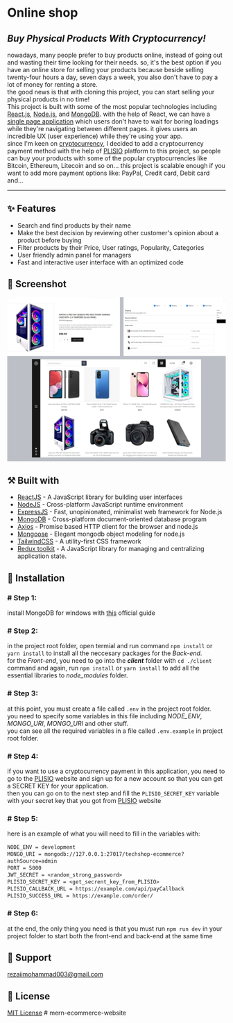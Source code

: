 # **Online shop**
## *Buy Physical Products With Cryptocurrency!*

nowadays, many people prefer to buy products online, instead of going out and wasting their time looking for their needs. so, it's the best option if you have an online store for selling your products because beside selling twenty-four hours a day, seven days a week, you also don't have to pay a lot of money for renting a store.  
the good news is that with cloning this project, you can start selling your physical products in no time!  
This project is built with some of the most popular technologies including [React.js](https://reactjs.org/), [Node.js](https://nodejs.org/en/), and [MongoDB](https://www.mongodb.com/).
with the help of React, we can have a [single page application](https://en.wikipedia.org/wiki/Single-page_application) which users don't have to wait for boring loadings while they're navigating between different pages. it gives users an incredible UX (user experience) while they're using your app.  
since I'm keen on [cryptocurrency](https://en.wikipedia.org/wiki/Cryptocurrency), I decided to add a cryptocurrency payment method with the help of [PLISIO](https://plisio.net/) platform to this project, so people can buy your products with some of the popular cryptocurrencies like Bitcoin, Ethereum, Litecoin and so on...
this project is scalable enough if you want to add more payment options like: PayPal, Credit card, Debit card and...

---
## ✨ Features  
  
- Search and find products by their name
- Make the best decision by reviewing other customer's opinion about a product before buying 
- Filter products by their Price, User ratings, Popularity, Categories
- User friendly admin panel for managers
- Fast and interactive user interface with an optimized code
  
## 🎴 Screenshot  
  
![home page](https://raw.githubusercontent.com/mohammadrz003/ecommerce-mern-website/master/online-shop.jpg "Home page")
  
  
## ⚒️ Built with
  
- [ReactJS](https://reactjs.org/) - A JavaScript library for building user interfaces
- [NodeJS](https://nodejs.org/en/) - Cross-platform JavaScript runtime environment
- [ExpressJS](https://expressjs.com/) - Fast, unopinionated, minimalist web framework for Node.js
- [MongoDB](https://www.mongodb.com/) - Cross-platform document-oriented database program
- [Axios](https://axios-http.com/) - Promise based HTTP client for the browser and node.js
- [Mongoose](https://mongoosejs.com/) - Elegant mongodb object modeling for node.js
- [TailwindCSS](https://tailwindcss.com/) - A utility-first CSS framework
- [Redux toolkit](https://redux-toolkit.js.org/) - A JavaScript library for managing and centralizing application state.
  
## 💽 Installation
  
### # Step 1:
  
install MongoDB for windows with [this](https://www.mongodb.com/docs/manual/tutorial/install-mongodb-on-windows/) official guide
### # Step 2:
  
in the project root folder, open termial and run command `npm install` or `yarn install` to install all the neccesary packages for the *Back-end*.  
for the *Front-end*, you need to go into the ***client*** folder with `cd ./client` command and again, run `npm install` or `yarn install` to add all the essential libraries to *node_modules* folder.
  
### # Step 3:
  
at this point, you must create a file called `.env` in the project root folder.  
you need to specify some variables in this file including *NODE_ENV*, *MONGO_URI*, *MONGO_URI* and other stuff.  
you can see all the required variables in a file called `.env.example` in project root folder.
  
### # Step 4:
  
if you want to use a cryptocurrency payment in this application, you need to go to the [PLISIO](https://plisio.net) website and sign up for a new account so that you can get a SECRET KEY for your application.  
then you can go on to the next step and fill the `PLISIO_SECRET_KEY` variable with your secret key that you got from [PLISIO](https://plisio.net) website
### # Step 5:
  
here is an example of what you will need to fill in the variables with:

    NODE_ENV = development
    MONGO_URI = mongodb://127.0.0.1:27017/techshop-ecommerce?authSource=admin
    PORT = 5000
    JWT_SECRET = <random_strong_password>
    PLISIO_SECRET_KEY = <get_secrent_key_from_PLISIO>
    PLISIO_CALLBACK_URL = https://example.com/api/payCallback
    PLISIO_SUCCESS_URL = https://example.com/order/

### # Step 6:
  
at the end, the only thing you need is that you must run `npm run dev` in your project folder to start both the front-end and back-end at the same time
  

## 📧 Support
  
<rezaiimohammad003@gmail.com>  

## 🧾 License
  
[MIT License](LICENSE)
#   m e r n - e c o m m e r c e - w e b s i t e 
 
 